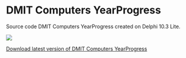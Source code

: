 # DMIT Computers YearProgress
Source code DMIT Computers YearProgress created on Delphi 10.3 Lite.<p>
<p><img src="https://raw.githubusercontent.com/dmitryevdev/yearprogress/master/view_dmc-yearprogress.png"></img><p>
<a href="https://github.com/dmitryevdev/yearprogress/releases/tag/1.0.300">Download latest version of DMIT Computers YearProgress</a>
